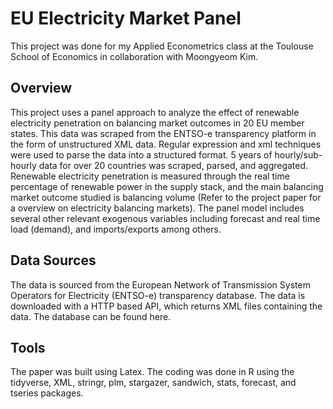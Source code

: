 # EU Electricity Market Panel

This project was done for my Applied Econometrics class at the Toulouse School of Economics in collaboration with Moongyeom Kim.

## Overview

This project uses a panel approach to analyze the effect of renewable electricity penetration on balancing market outcomes in 20 EU member states. This data was scraped from the ENTSO-e transparency platform in the form of unstructured XML data. Regular expression and xml techniques were used to parse the data into a structured format. 5 years of hourly/sub-hourly data for over 20 countries was scraped, parsed, and aggregated. Renewable electricity penetration is measured through the real time percentage of renewable power in the supply stack, and the main balancing market outcome studied is balancing volume (Refer to the project paper for a overview on electricity balancing markets). The panel model includes several other relevant exogenous variables including forecast and real time load (demand), and imports/exports among others. 

## Data Sources
The data is sourced from the European Network of Transmission System Operators for Electricity (ENTSO-e) transparency database. The data is downloaded with a HTTP based API, which returns XML files containing the data. The database can be found here.

## Tools
The paper was built using Latex. The coding was done in R using the tidyverse, XML, stringr, plm, stargazer, sandwich, stats, forecast, and tseries packages.
